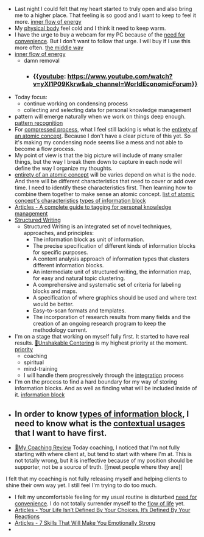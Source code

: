 - Last night I could felt that my heart started to truly open and also bring me to a higher place. That feeling is so good and I want to keep to feel it more. [inner flow of energy](<inner flow of energy.md>)
- My [physical body](<physical body.md>) feel cold and I think it need to keep warm.
- I have the urge to buy a webcam for my PC because of the [need for convenience](<need for convenience.md>). But I don't want to follow that urge. I will buy if I use this more often. [the middle way](<the middle way.md>)
- [inner flow of energy](<inner flow of energy.md>)
    - damn removal
        - ### {{[youtube](<youtube.md>): https://www.youtube.com/watch?v=yXI1P09Kkrw&ab_channel=WorldEconomicForum}}
- Today focus:
    - continue working on condensing process
    - collecting and selecting data for personal knowledge management
- pattern will emerge naturally when we work on things deep enough. [pattern recognition](<pattern recognition.md>)
- For [compressed process](<compressed process.md>), what I feel still lacking is what is the [entirety of an atomic concept](<entirety of an atomic concept.md>). Because I don't have a clear picture of this yet. So it's making my condensing node seems like a mess and not able to become a flow process.
- My point of view is that the big picture will include of many smaller things, but the way I break them down to capture in each node will define the way I organize my thoughts.
- [entirety of an atomic concept](<entirety of an atomic concept.md>) will be varies depend on what is the node. And there will be different characteristics that need to cover or add over time. I need to identify these characteristics first. Then learning how to combine them together to make sense an atomic concept. [list of atomic concept's characteristics](<list of atomic concept's characteristics.md>) [types of information block](<types of information block.md>)
- [Articles - A complete guide to tagging for personal knowledge management](<Articles - A complete guide to tagging for personal knowledge management.md>)
- [Structured Writing](<Structured Writing.md>)
    - Structured Writing is an integrated set of novel techniques, approaches, and principles:
        - The information block as unit of information.
        - The precise specification of different kinds of information blocks for specific purposes.
        - A content analysis approach of information types that clusters different information blocks.
        - An intermediate unit of structured writing, the information map, for easy and natural topic clustering.
        - A comprehensive and systematic set of criteria for labeling blocks and maps.
        - A specification of where graphics should be used and where text would be better.
        - Easy-to-scan formats and templates.
        - The incorporation of research results from many fields and the creation of an ongoing research program to keep the methodology current.
- I'm on a stage that working on myself fully first. It started to have real results. [🌱Unshakable Centering](<🌱Unshakable Centering.md>) is my highest priority at the moment. [priority](<priority.md>)
    - coaching
    - spiritual
    - mind-training
    - I will handle them progressively through the [integration](<integration.md>) process
- I'm on the process to find a hard boundary for my way of storing information blocks. And as well as finding what will be included inside of it. [information block](<information block.md>)
- In order to know [types of information block](<types of information block.md>), I need to know what is the [contextual usages](<contextual usages.md>) that I want to have first.
    - 
- [📝My Coaching Review](<📝My Coaching Review.md>) Today coaching, I noticed that I'm not fully starting with where client at, but tend to start with where I'm at. This is not totally wrong, but it is ineffective because of my position should be supporter, not be a source of truth. [[meet people
where they are]] 

I felt that my coaching is not fully releasing myself and helping clients to shine their own way yet. I still feel I'm trying to do too much. 
- I felt my uncomfortable feeling for my usual routine is disturbed [need for convenience](<need for convenience.md>). I do not totally surrender myself to the [flow of life](<flow of life.md>) yet.
- [Articles - Your Life Isn’t Defined By Your Choices, It’s Defined By Your Reactions](<Articles - Your Life Isn’t Defined By Your Choices, It’s Defined By Your Reactions.md>)
- [Articles - 7 Skills That Will Make You Emotionally Strong](<Articles - 7 Skills That Will Make You Emotionally Strong.md>)
- 
